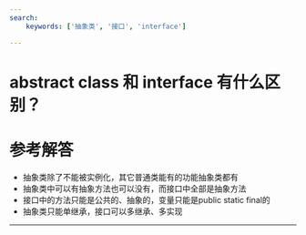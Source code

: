 ```yaml
---
search:
    keywords: ['抽象类', '接口', 'interface']

---
```





# abstract class 和 interface 有什么区别？

# 参考解答

* 抽象类除了不能被实例化，其它普通类能有的功能抽象类都有
* 抽象类中可以有抽象方法也可以没有，而接口中全部是抽象方法
* 接口中的方法只能是公共的、抽象的，变量只能是public static final的
* 抽象类只能单继承，接口可以多继承、多实现


---

